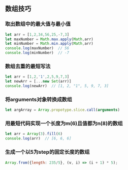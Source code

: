 ## 数组技巧

### 取出数组中的最大值与最小值

```javascript
let arr = [1,2,34,56,25,-7,3]
let maxNumber = Math.max.apply(Math,arr)
let minNumber = Math.min.apply(Math,arr)
console.log(maxNumber)  // 56
console.log(minNumber)  // -7
```

### 数组去重的最短写法

```javascript
let arr = [1,2,'1',2,5,9,7,3]
let newArr = [...new Set(arr)]
console.log(newArr)  // [1, 2, "1", 5, 9, 7, 3]
```

### 将arguments对象转换成数组

```javascript
let argArray = Array.propotype.slice.call(arguments)
```

### 用最短代码实现一个长度为m(6)且值都为n(8)的数组

```javascript
let arr = Array(3).fill(6)
console.log(arr)  // [6, 6, 6]
```

### 生成一个以5为step的固定长度的数组

```js
Array.from({length: 235/5}, (v, i) => (i + 1) * 5);
```


